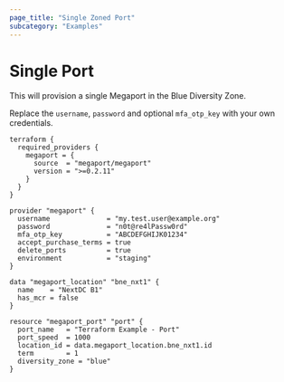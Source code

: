 ```yaml
---
page_title: "Single Zoned Port"
subcategory: "Examples"
---
```


# Single Port
This will provision a single Megaport in the Blue Diversity Zone. 

Replace the `username`, `password` and optional `mfa_otp_key` with your own credentials.

```
terraform {
  required_providers {
    megaport = {
      source  = "megaport/megaport"
      version = ">=0.2.11"
    }
  }
}

provider "megaport" {
  username              = "my.test.user@example.org"
  password              = "n0t@re4lPassw0rd"
  mfa_otp_key           = "ABCDEFGHIJK01234"
  accept_purchase_terms = true
  delete_ports          = true
  environment           = "staging"
}

data "megaport_location" "bne_nxt1" {
  name    = "NextDC B1"
  has_mcr = false
}

resource "megaport_port" "port" {
  port_name   = "Terraform Example - Port"
  port_speed  = 1000
  location_id = data.megaport_location.bne_nxt1.id
  term        = 1
  diversity_zone = "blue"
}
```

